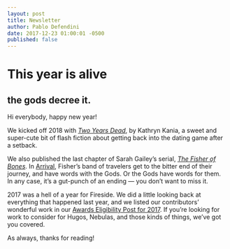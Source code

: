 ```yaml
---
layout: post
title: Newsletter
author: Pablo Defendini
date: 2017-12-23 01:00:01 -0500
published: false
---
```


# This year is alive
## the gods decree it.

Hi everybody, happy new year!

We kicked off 2018 with _[Two Years Dead](https://firesidefiction.com/two-years-dead)_, by Kathryn Kania, a sweet and super-cute bit of flash fiction about getting back into the dating game after a setback.

We also published the last chapter of Sarah Gailey’s serial, _[The Fisher of Bones](https://firesidefiction.com/book/the-fisher-of-bones)_. In [Arrival](https://firesidefiction.com/the-fisher-of-bones/chapter-twelve-arrival), Fisher’s band of travelers get to the bitter end of their journey, and have words with the Gods. Or the Gods have words for them. In any case, it’s a gut-punch of an ending — you don’t want to miss it.

2017 was a hell of a year for Fireside. We did a little looking back at everything that happened last year, and we listed our contributors’ wonderful work in our [Awards Eligibility Post for 2017](https://firesidefiction.com/awards-2017). If you’re looking for work to consider for Hugos, Nebulas, and those kinds of things, we’ve got you covered.

As always, thanks for reading!
